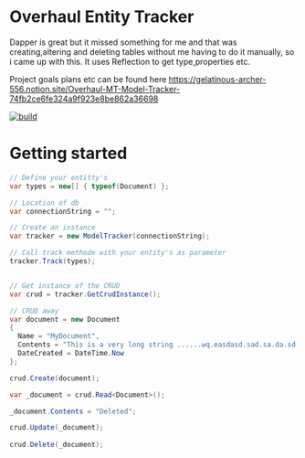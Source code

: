 # Overhaul Entity Tracker

Dapper is great but it missed something for me and that was creating,altering and deleting tables without me having to do it manually, so i came up with this.
It uses Reflection to get type,properties etc.

Project goals plans etc can be found here
https://gelatinous-archer-556.notion.site/Overhaul-MT-Model-Tracker-74fb2ce6fe324a9f923e8be862a36698

[![build](https://github.com/DutchJavaDev/Overhaul/actions/workflows/dotnet.yml/badge.svg)](https://github.com/DutchJavaDev/Overhaul/actions/workflows/dotnet.yml)

# Getting started
```csharp
// Define your entitty's
var types = new[] { typeof(Document) };

// Location of db
var connectionString = "";

// Create an instance
var tracker = new ModelTracker(connectionString);

// Call track methode with your entity's as parameter
tracker.Track(types);


// Get instance of the CRUD 
var crud = tracker.GetCrudInstance();

// CRUD away
var document = new Document
{
  Name = "MyDocument",
  Contents = "This is a very long string ......wq.easdasd.sad.sa.da.sd.sad.asdsa.das. I'm done typing..",
  DateCreated = DateTime.Now
};

crud.Create(document);

var _document = crud.Read<Document>();

_document.Contents = "Deleted";

crud.Update(_document);
            
crud.Delete(_document);
```
